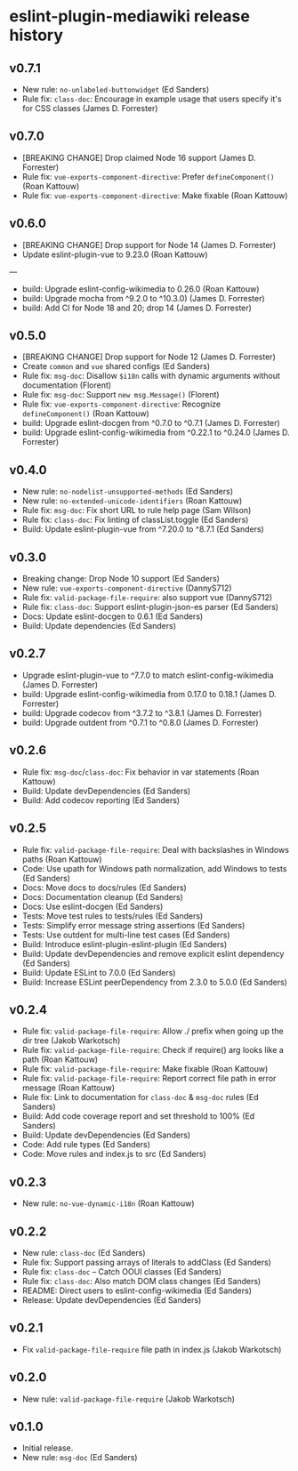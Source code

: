 # eslint-plugin-mediawiki release history

## v0.7.1
* New rule: `no-unlabeled-buttonwidget` (Ed Sanders)
* Rule fix: `class-doc`: Encourage in example usage that users specify it's for CSS classes (James D. Forrester)

## v0.7.0
* [BREAKING CHANGE] Drop claimed Node 16 support (James D. Forrester)
* Rule fix: `vue-exports-component-directive`: Prefer `defineComponent()` (Roan Kattouw)
* Rule fix: `vue-exports-component-directive`: Make fixable (Roan Kattouw)

## v0.6.0
* [BREAKING CHANGE] Drop support for Node 14 (James D. Forrester)
* Update eslint-plugin-vue to 9.23.0 (Roan Kattouw)

—
* build: Upgrade eslint-config-wikimedia to 0.26.0 (Roan Kattouw)
* build: Upgrade mocha from ^9.2.0 to ^10.3.0) (James D. Forrester)
* build: Add CI for Node 18 and 20; drop 14 (James D. Forrester)

## v0.5.0
* [BREAKING CHANGE] Drop support for Node 12 (James D. Forrester)
* Create `common` and `vue` shared configs (Ed Sanders)
* Rule fix: `msg-doc`: Disallow `$i18n` calls with dynamic arguments without documentation (Florent)
* Rule fix: `msg-doc`: Support `new msg.Message()` (Florent)
* Rule fix: `vue-exports-component-directive`: Recognize `defineComponent()` (Roan Kattouw)
* build: Upgrade eslint-docgen from ^0.7.0 to ^0.7.1 (James D. Forrester)
* build: Upgrade eslint-config-wikimedia from ^0.22.1 to ^0.24.0 (James D. Forrester)

## v0.4.0
* New rule: `no-nodelist-unsupported-methods` (Ed Sanders)
* New rule: `no-extended-unicode-identifiers` (Roan Kattouw)
* Rule fix: `msg-doc`: Fix short URL to rule help page (Sam Wilson)
* Rule fix: `class-doc`: Fix linting of classList.toggle (Ed Sanders)
* Build: Update eslint-plugin-vue from ^7.20.0 to ^8.7.1 (Ed Sanders)

## v0.3.0
* Breaking change: Drop Node 10 support (Ed Sanders)
* New rule: `vue-exports-component-directive` (DannyS712)
* Rule fix: `valid-package-file-require`: also support vue (DannyS712)
* Rule fix: `class-doc`: Support eslint-plugin-json-es parser (Ed Sanders)
* Docs: Update eslint-docgen to 0.6.1 (Ed Sanders)
* Build: Update dependencies (Ed Sanders)

## v0.2.7
* Upgrade eslint-plugin-vue to ^7.7.0 to match eslint-config-wikimedia (James D. Forrester)
* build: Upgrade eslint-config-wikimedia from 0.17.0 to 0.18.1 (James D. Forrester)
* build: Upgrade codecov from ^3.7.2 to ^3.8.1 (James D. Forrester)
* build: Upgrade outdent from ^0.7.1 to ^0.8.0 (James D. Forrester)

## v0.2.6
* Rule fix: `msg-doc`/`class-doc`: Fix behavior in var statements (Roan Kattouw)
* Build: Update devDependencies (Ed Sanders)
* Build: Add codecov reporting (Ed Sanders)

## v0.2.5
* Rule fix: `valid-package-file-require`: Deal with backslashes in Windows paths (Roan Kattouw)
* Code: Use upath for Windows path normalization, add Windows to tests (Ed Sanders)
* Docs: Move docs to docs/rules (Ed Sanders)
* Docs: Documentation cleanup (Ed Sanders)
* Docs: Use eslint-docgen (Ed Sanders)
* Tests: Move test rules to tests/rules (Ed Sanders)
* Tests: Simplify error message string assertions (Ed Sanders)
* Tests: Use outdent for multi-line test cases (Ed Sanders)
* Build: Introduce eslint-plugin-eslint-plugin (Ed Sanders)
* Build: Update devDependencies and remove explicit eslint dependency (Ed Sanders)
* Build: Update ESLint to 7.0.0 (Ed Sanders)
* Build: Increase ESLint peerDependency from 2.3.0 to 5.0.0 (Ed Sanders)

## v0.2.4
* Rule fix: `valid-package-file-require`: Allow ./ prefix when going up the dir tree (Jakob Warkotsch)
* Rule fix: `valid-package-file-require`: Check if require() arg looks like a path (Roan Kattouw)
* Rule fix: `valid-package-file-require`: Make fixable (Roan Kattouw)
* Rule fix: `valid-package-file-require`: Report correct file path in error message (Roan Kattouw)
* Rule fix: Link to documentation for `class-doc` & `msg-doc` rules (Ed Sanders)
* Build: Add code coverage report and set threshold to 100% (Ed Sanders)
* Build: Update devDependencies (Ed Sanders)
* Code: Add rule types (Ed Sanders)
* Code: Move rules and index.js to src (Ed Sanders)

## v0.2.3
* New rule: `no-vue-dynamic-i18n` (Roan Kattouw)

## v0.2.2
* New rule: `class-doc` (Ed Sanders)
* Rule fix: Support passing arrays of literals to addClass (Ed Sanders)
* Rule fix: `class-doc` – Catch OOUI classes (Ed Sanders)
* Rule fix: `class-doc`: Also match DOM class changes (Ed Sanders)
* README: Direct users to eslint-config-wikimedia (Ed Sanders)
* Release: Update devDependencies (Ed Sanders)

## v0.2.1
* Fix `valid-package-file-require` file path in index.js (Jakob Warkotsch)

## v0.2.0
* New rule: `valid-package-file-require` (Jakob Warkotsch)

## v0.1.0
* Initial release.
* New rule: `msg-doc` (Ed Sanders)
